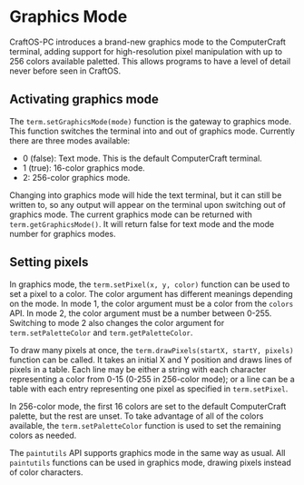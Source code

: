# Graphics Mode
CraftOS-PC introduces a brand-new graphics mode to the ComputerCraft terminal, adding support for high-resolution pixel manipulation with up to 256 colors available paletted. This allows programs to have a level of detail never before seen in CraftOS.

## Activating graphics mode
The `term.setGraphicsMode(mode)` function is the gateway to graphics mode. This function switches the terminal into and out of graphics mode. Currently there are three modes available:
* 0 (false): Text mode. This is the default ComputerCraft terminal.
* 1 (true): 16-color graphics mode.
* 2: 256-color graphics mode.

Changing into graphics mode will hide the text terminal, but it can still be written to, so any output will appear on the terminal upon switching out of graphics mode. The current graphics mode can be returned with `term.getGraphicsMode()`. It will return false for text mode and the mode number for graphics modes.

## Setting pixels
In graphics mode, the `term.setPixel(x, y, color)` function can be used to set a pixel to a color. The color argument has different meanings depending on the mode. In mode 1, the color argument must be a color from the `colors` API. In mode 2, the color argument must be a number between 0-255. Switching to mode 2 also changes the color argument for `term.setPaletteColor` and `term.getPaletteColor`.

To draw many pixels at once, the `term.drawPixels(startX, startY, pixels)` function can be called. It takes an initial X and Y position and draws lines of pixels in a table. Each line may be either a string with each character representing a color from 0-15 (0-255 in 256-color mode); or a line can be a table with each entry representing one pixel as specified in `term.setPixel`.

In 256-color mode, the first 16 colors are set to the default ComputerCraft palette, but the rest are unset. To take advantage of all of the colors available, the `term.setPaletteColor` function is used to set the remaining colors as needed.

The `paintutils` API supports graphics mode in the same way as usual. All `paintutils` functions can be used in graphics mode, drawing pixels instead of color characters.